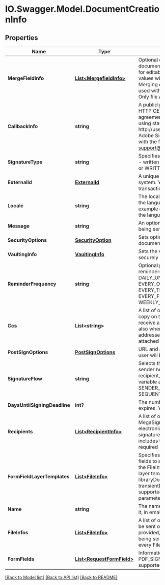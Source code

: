# IO.Swagger.Model.DocumentCreationInfo
## Properties

Name | Type | Description | Notes
------------ | ------------- | ------------- | -------------
**MergeFieldInfo** | [**List&lt;MergefieldInfo&gt;**](MergefieldInfo.md) | Optional default values for fields to merge into the document. The values will be presented to the signers for editable fields; for read-only fields the provided values will not be editable during the signing process. Merging data into fields is currently not supported when used with libraryDocumentId or libraryDocumentName. Only file and url are currently supported | [optional] 
**CallbackInfo** | **string** | A publicly accessible url to which Adobe Sign will do an HTTP GET operation every time there is a new agreement event. HTTP authentication is supported using standard embedded syntax - i.e. http://username:password@your.server.com/path/to/file. Adobe Sign can also ping your system using HTTP PUT with the final signed PDF. Please contact support@echosign.com if you wish to use this option. | [optional] 
**SignatureType** | **string** | Specifies the type of signature you would like to request - written or e-signature. The possible values are ESIGN or WRITTEN | [optional] 
**ExternalId** | [**ExternalId**](ExternalId.md) | A unique identifier for your transaction from an external system. You can use the ExternalID to search for your transaction through API | [optional] 
**Locale** | **string** | The locale associated with this agreement - specifies the language for the signing page and emails, for example en_US or fr_FR.  If none specified, defaults to the language configured for the agreement sender | [optional] 
**Message** | **string** | An optional message to the recipients, describing what is being sent or why their signature is required | [optional] 
**SecurityOptions** | [**SecurityOption**](SecurityOption.md) | Sets optional secondary security parameters for your document | [optional] 
**VaultingInfo** | [**VaultingInfo**](VaultingInfo.md) | Sets the vaulting properties that allows Adobe Sign to securely store documents with a vault provider | [optional] 
**ReminderFrequency** | **string** | Optional parameter that sets how often you want to send reminders to the recipients. The possible values are DAILY_UNTIL_SIGNED, WEEKDAILY_UNTIL_SIGNED, EVERY_OTHER_DAY_UNTIL_SIGNED, EVERY_THIRD_DAY_UNTIL_SIGNED, EVERY_FIFTH_DAY_UNTIL_SIGNED, WEEKLY_UNTIL_SIGNED | [optional] 
**Ccs** | **List&lt;string&gt;** | A list of one or more email addresses that you want to copy on this transaction. The email addresses will each receive an email at the beginning of the transaction and also when the final document is signed. The email addresses will also receive a copy of the document, attached as a PDF file | [optional] 
**PostSignOptions** | [**PostSignOptions**](PostSignOptions.md) | URL and associated properties for the success page the user will be taken to after completing the signing process | [optional] 
**SignatureFlow** | **string** | Selects the workflow you would like to use - whether the sender needs to sign before the recipient, after the recipient, or not at all. The possible values for this variable are SENDER_SIGNATURE_NOT_REQUIRED, SENDER_SIGNS_LAST, SENDER_SIGNS_FIRST, SEQUENTIAL or PARALLEL | [optional] 
**DaysUntilSigningDeadline** | **int?** | The number of days that remain before the document expires. You cannot sign the document after it expires | [optional] 
**Recipients** | [**List&lt;RecipientInfo&gt;**](RecipientInfo.md) | A list of one or more recipients. For regular (non-MegaSign) documents, there is no limit on the number of electronic signatures in a single document. Written signatures are limited to four per document. This limit includes the sender if the signature of the sender is also required | [optional] 
**FormFieldLayerTemplates** | [**List&lt;FileInfo&gt;**](FileInfo.md) | Specifies the form field layer template or source of form fields to apply on the files in this transaction. If specified, the FileInfo for this parameter must refer to a form field layer template via libraryDocumentId or libraryDocumentName, or if specified via transientDocumentId or documentURL, it must be of a supported file type. Note: Only one of the four parameters in every FileInfo object must be specified | [optional] 
**Name** | **string** | The name of the agreement that will be used to identify it, in emails and on the website | [optional] 
**FileInfos** | [**List&lt;FileInfo&gt;**](FileInfo.md) | A list of one or more files (or references to files) that will be sent out for signature. If more than one file is provided, they will be combined into one PDF before being sent out. Note: Only one of the four parameters in every FileInfo object must be specified | [optional] 
**FormFields** | [**List&lt;RequestFormField&gt;**](RequestFormField.md) | Information of form fields of an agreement. PDF_SIGNATURE inputType field is currently not supported. | [optional] 

[[Back to Model list]](../README.md#documentation-for-models) [[Back to API list]](../README.md#documentation-for-api-endpoints) [[Back to README]](../README.md)

